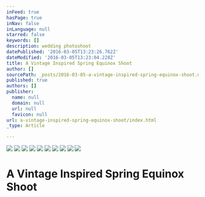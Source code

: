 ```yaml
---
inFeed: true
hasPage: true
inNav: false
inLanguage: null
starred: false
keywords: []
description: wedding photoshoot
datePublished: '2016-03-05T13:23:26.762Z'
dateModified: '2016-03-05T13:23:04.228Z'
title: A Vintage Inspired Spring Equinox Shoot
author: []
sourcePath: _posts/2016-03-05-a-vintage-inspired-spring-equinox-shoot.md
published: true
authors: []
publisher:
  name: null
  domain: null
  url: null
  favicon: null
url: a-vintage-inspired-spring-equinox-shoot/index.html
_type: Article

---
```

![](https://the-grid-user-content.s3-us-west-2.amazonaws.com/aba35e9f-148b-4383-9bae-8c69e99c535d.jpg)
![](https://the-grid-user-content.s3-us-west-2.amazonaws.com/2d910b19-9cb3-4001-b851-311f3602f477.jpg)
![](https://the-grid-user-content.s3-us-west-2.amazonaws.com/e95f87d5-1f74-456c-ad83-7fae2d8cace0.jpg)
![](https://the-grid-user-content.s3-us-west-2.amazonaws.com/c0b66a83-8488-44f9-be8a-a00d9f6e7cbf.jpg)
![](https://the-grid-user-content.s3-us-west-2.amazonaws.com/042a2e03-2f7e-44d7-907b-50cce74e6971.jpg)
![](https://the-grid-user-content.s3-us-west-2.amazonaws.com/2e8a1aed-375c-4743-b898-4451d92f41b3.jpg)
![](https://the-grid-user-content.s3-us-west-2.amazonaws.com/214b57c9-8d8b-4f7a-982e-ab874f096290.jpg)
![](https://the-grid-user-content.s3-us-west-2.amazonaws.com/2730916d-42c3-452f-9e26-962dd1613753.jpg)
![](https://the-grid-user-content.s3-us-west-2.amazonaws.com/d2c75424-b3c4-4674-a9a7-71405b4b589f.jpg)
![](https://the-grid-user-content.s3-us-west-2.amazonaws.com/78e6eb13-a672-46b3-8853-604aa0a41b63.jpg)

# A Vintage Inspired Spring Equinox Shoot